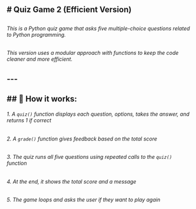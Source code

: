 ## \# Quiz Game 2 (Efficient Version)

## 

###### This is a Python quiz game that asks five multiple-choice questions related to Python programming.  

###### This version uses a modular approach with functions to keep the code cleaner and more efficient.

## 

## ---

## 

## \## 📌 How it works:



###### 1\. A `quiz()` function displays each question, options, takes the answer, and returns 1 if correct  



###### 2\. A `grade()` function gives feedback based on the total score  



###### 3\. The quiz runs all five questions using repeated calls to the `quiz()` function  



###### 4\. At the end, it shows the total score and a message  



###### 5\. The game loops and asks the user if they want to play again



